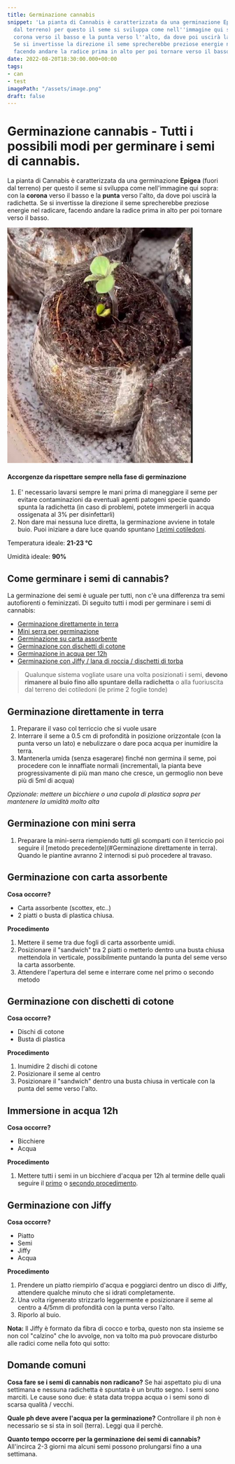 ```yaml
---
title: Germinazione cannabis
snippet: 'La pianta di Cannabis è caratterizzata da una germinazione Epigea (fuori
  dal terreno) per questo il seme si sviluppa come nell''immagine qui sopra: con la
  corona verso il basso e la punta verso l''alto, da dove poi uscirà la radichetta.
  Se si invertisse la direzione il seme sprecherebbe preziose energie nel radicare,
  facendo andare la radice prima in alto per poi tornare verso il basso.'
date: 2022-08-20T18:30:00.000+00:00
tags:
- can
- test
imagePath: "/assets/image.png"
draft: false
---
```

# Germinazione cannabis - Tutti i possibili modi per germinare i semi di cannabis.


La pianta di Cannabis è caratterizzata da una germinazione **Epigea** (fuori dal terreno) per questo il seme si sviluppa come nell'immagine qui sopra: con la **corona** verso il basso e la **punta** verso l'alto, da dove poi uscirà la radichetta. Se si invertisse la direzione il seme sprecherebbe preziose energie nel radicare, facendo andare la radice prima in alto per poi tornare verso il basso.


![image](/assets/use-this.jpg)


#### Accorgenze da rispettare sempre nella fase di germinazione

1. E' necessario lavarsi sempre le mani prima di maneggiare il seme per evitare contaminazioni da eventuali agenti patogeni specie quando spunta la radichetta (in caso di problemi, potete immergerli in acqua ossigenata al 3% per disinfettarli)
2. Non dare mai nessuna luce diretta, la germinazione avviene in totale buio. Puoi iniziare a dare luce quando spuntano [I primi cotiledoni]().

Temperatura ideale: **21-23 °C**

Umidità ideale: **90%**

## Come germinare i semi di cannabis?

La germinazione dei semi è uguale per tutti, non c'è una differenza tra semi autofiorenti o feminizzati. Di seguito tutti i modi per germinare i semi di cannabis:

- [Germinazione direttamente in terra](#germinazione-direttamente-in-terra)
- [Mini serra per germinazione](#germinazione-con-mini-serra)
- [Germinazione su carta assorbente](#germinazione-con-carta-assorbente)
- [Germinazione con dischetti di cotone](#germinazione-con-dischetti-di-cotone)
- [Germinazione in acqua per 12h](#immersione-in-acqua-12h)
- [Germinazione con Jiffy / lana di roccia / dischetti di torba](#germinazione-con-jiffy)

> Qualunque sistema vogliate usare una volta posizionati i semi, **devono rimanere al buio fino allo spuntare della radichetta** o alla fuoriuscita dal terreno dei cotiledoni (le prime 2 foglie tonde)

## Germinazione direttamente in terra

1. Preparare il vaso col terriccio che si vuole usare
2. Interrare il seme a 0.5 cm di profondità in posizione orizzontale (con la punta verso un lato) e nebulizzare o dare poca acqua per inumidire la terra.
3. Mantenerla umida (senza esagerare) finché non germina il seme, poi procedere con le innaffiate normali (incrementali, la pianta beve progressivamente di più man mano che cresce, un germoglio non beve più di 5ml di acqua)

*Opzionale: mettere un bicchiere o una cupola di plastica sopra per mantenere la umidità molto alta*



## Germinazione con mini serra


1. Preparare la mini-serra riempiendo tutti gli scomparti con il terriccio poi seguire il [metodo precedente](#Germinazione direttamente in terra). Quando le piantine avranno 2 internodi si può procedere al travaso.



## Germinazione con carta assorbente


**Cosa occorre?**

- Carta assorbente (scottex, etc..)
- 2 piatti o busta di plastica chiusa.

**Procedimento**

1. Mettere il seme tra due fogli di carta assorbente umidi.
2. Posizionare il "sandwich" tra 2 piatti o metterlo dentro una busta chiusa mettendola in verticale, possibilmente puntando la punta del seme verso la carta assorbente.
3. Attendere l'apertura del seme e interrare come nel primo o secondo metodo



## Germinazione con dischetti di cotone

**Cosa occorre?**

- Dischi di cotone
- Busta di plastica 

**Procedimento**

1. Inumidire 2 dischi di cotone 
2. Posizionare il seme al centro
3. Posizionare il "sandwich" dentro una busta chiusa in verticale con la punta del seme verso l'alto.



## Immersione in acqua 12h



**Cosa occorre?**

- Bicchiere
- Acqua

**Procedimento**

1. Mettere tutti i semi in un bicchiere d'acqua per 12h al termine delle quali seguire il [primo](#germinazione-direttamente-in-terra) o [secondo procedimento](#germinazione-con-mini-serra).



## Germinazione con Jiffy


**Cosa occorre?**

- Piatto
- Semi
- Jiffy
- Acqua

**Procedimento**

1. Prendere un piatto riempirlo d'acqua e poggiarci dentro un disco di Jiffy, attendere qualche minuto che si idrati completamente.
2. Una volta rigenerato strizzarlo leggermente e posizionare il seme al centro a 4/5mm di profondità con la punta verso l'alto. 
3. Riporlo al buio.

**Nota:** ll Jiffy è formato da fibra di cocco e torba, questo non sta insieme se non col "calzino" che lo avvolge, non va tolto ma può provocare disturbo alle radici come nella foto qui sotto:



## Domande comuni

**Cosa fare se i semi di cannabis non radicano?** Se hai aspettato piu di una settimana e nessuna radichetta è spuntata è un brutto segno. I semi sono marciti. Le cause sono due: è stata data troppa acqua o i semi sono di scarsa qualità / vecchi.

**Quale ph deve avere l'acqua per la germinazione?** Controllare il ph non è necessario se si sta in soil (terra). Leggi qua il perchè.

**Quanto tempo occorre per la germinazione dei semi di cannabis?** All'incirca 2-3 giorni ma alcuni semi possono prolungarsi fino a una settimana.
